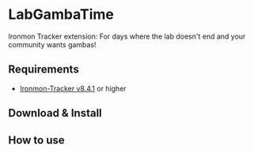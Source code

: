 # LabGambaTime
Ironmon Tracker extension: For days where the lab doesn't end and your community wants gambas!


## Requirements
- [Ironmon-Tracker v8.4.1](https://github.com/besteon/Ironmon-Tracker) or higher

## Download & Install


## How to use
